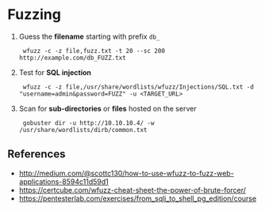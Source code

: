 # Fuzzing

1. Guess the **filename** starting with prefix `db_`

        wfuzz -c -z file,fuzz.txt -t 20 --sc 200 http://example.com/db_FUZZ.txt

2. Test for **SQL injection**
   
        wfuzz -c -z file,/usr/share/wordlists/wfuzz/Injections/SQL.txt -d "username=admin&password=FUZZ" -u <TARGET_URL>

3. Scan for **sub-directories** or **files** hosted on the server

        gobuster dir -u http://10.10.10.4/ -w /usr/share/wordlists/dirb/common.txt

## References

* http://medium.com/@scottc130/how-to-use-wfuzz-to-fuzz-web-applications-8594c11d59d1
* https://certcube.com/wfuzz-cheat-sheet-the-power-of-brute-forcer/
* https://pentesterlab.com/exercises/from_sqli_to_shell_pg_edition/course
